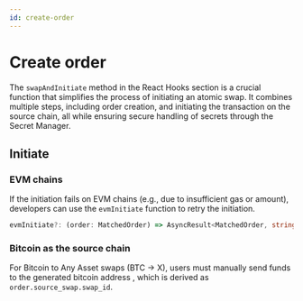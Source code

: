 ```yaml
---
id: create-order
---
```


# Create order

The `swapAndInitiate` method in the React Hooks section is a crucial function that simplifies the process of initiating an atomic swap. It combines multiple steps, including order creation, and initiating the transaction on the source chain, all while ensuring secure handling of secrets through the Secret Manager.

## Initiate

### EVM chains

If the initiation fails on EVM chains (e.g., due to insufficient gas or amount), developers can use the `evmInitiate` function to retry the initiation.

```ts
evmInitiate?: (order: MatchedOrder) => AsyncResult<MatchedOrder, string>;
```

### Bitcoin as the source chain

For Bitcoin to Any Asset swaps (BTC -> X), users must manually send funds to the generated bitcoin address , which is derived as `order.source_swap.swap_id`.
